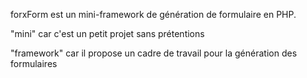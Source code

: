 forxForm est un mini-framework de génération de formulaire en PHP.

"mini" car c'est un petit projet sans prétentions

"framework" car il propose un cadre de travail pour la génération des formulaires